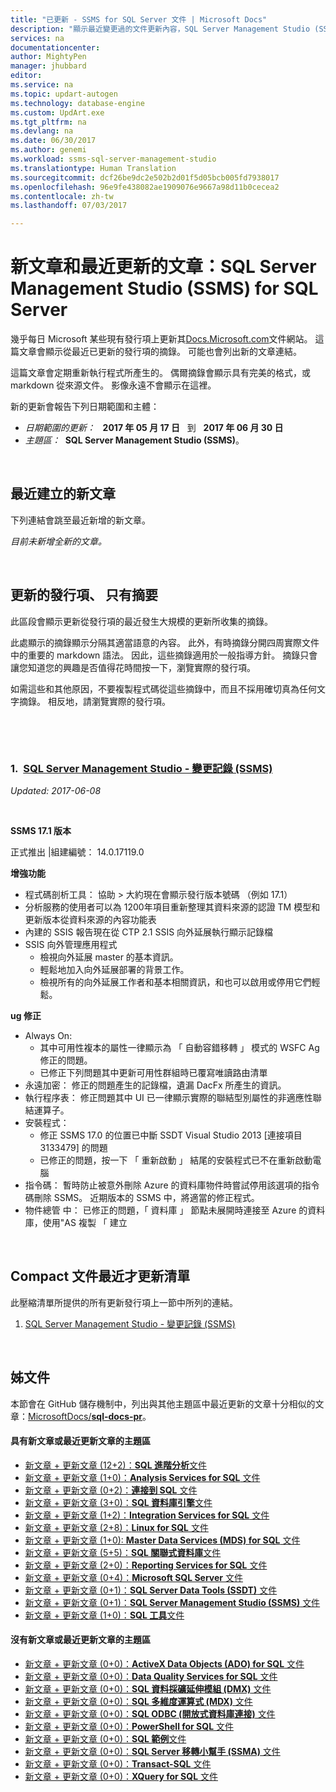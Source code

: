 ```yaml
---
title: "已更新 - SSMS for SQL Server 文件 | Microsoft Docs"
description: "顯示最近變更過的文件更新內容，SQL Server Management Studio (SSMS) for Microsoft SQL Server 的程式碼片段。"
services: na
documentationcenter: 
author: MightyPen
manager: jhubbard
editor: 
ms.service: na
ms.topic: updart-autogen
ms.technology: database-engine
ms.custom: UpdArt.exe
ms.tgt_pltfrm: na
ms.devlang: na
ms.date: 06/30/2017
ms.author: genemi
ms.workload: ssms-sql-server-management-studio
ms.translationtype: Human Translation
ms.sourcegitcommit: dcf26be9dc2e502b2d01f5d05bcb005fd7938017
ms.openlocfilehash: 96e9fe438082ae1909076e9667a98d11b0cecea2
ms.contentlocale: zh-tw
ms.lasthandoff: 07/03/2017

---
```

# 新文章和最近更新的文章：SQL Server Management Studio (SSMS) for SQL Server
<a id="new-and-recently-updated-sql-server-management-studio-ssms-for-sql-server" class="xliff"></a>



幾乎每日 Microsoft 某些現有發行項上更新其[Docs.Microsoft.com](http://docs.microsoft.com/)文件網站。 這篇文章會顯示從最近已更新的發行項的摘錄。 可能也會列出新的文章連結。

這篇文章會定期重新執行程式所產生的。 偶爾摘錄會顯示具有完美的格式，或 markdown 從來源文件。 影像永遠不會顯示在這裡。

新的更新會報告下列日期範圍和主體：



- *日期範圍的更新：* &nbsp; **2017 年 05 月 17 日** &nbsp; 到 &nbsp; **2017 年 06 月 30 日**
- *主題區：*&nbsp; **SQL Server Management Studio (SSMS)**。




&nbsp;

## 最近建立的新文章
<a id="new-articles-created-recently" class="xliff"></a>

下列連結會跳至最近新增的新文章。

*目前未新增全新的文章。*

<!--  GeneMi:  These are all merely phystical relocations and consolidations, not genuinely new content.

1. [Change a Server&#39;s Registration (SQL Server Management Studio)](register-servers/change-a-server-s-registration-sql-server-management-studio.md)
2. [Change the Name of Registered Server or Registered Server Group](register-servers/change-the-name-of-registered-server-or-registered-server-group.md)
3. [Connect to a Registered Server (SQL Server Management Studio)](register-servers/connect-to-a-registered-server-sql-server-management-studio.md)
4. [Create a Central Management Server and Server Group](register-servers/create-a-central-management-server-and-server-group.md)
5. [Create a New Registered Server (SQL Server Management Studio)](register-servers/create-a-new-registered-server-sql-server-management-studio.md)
6. [Create or Edit a Server Group (SQL Server Management Studio)](register-servers/create-or-edit-a-server-group-sql-server-management-studio.md)
7. [Disconnect from a Registered Server (SQL Server Management Studio)](register-servers/disconnect-from-a-registered-server-sql-server-management-studio.md)
8. [Execute Statements Against Multiple Servers Simultaneously](register-servers/execute-statements-against-multiple-servers-simultaneously.md)
9. [Export Registered Server Information (SQL Server Management Studio)](register-servers/export-registered-server-information-sql-server-management-studio.md)
10. [Import Registered Server Information (SQL Server Management Studio)](register-servers/import-registered-server-information-sql-server-management-studio.md)
11. [Move a Registered Server or Registered Server Group](register-servers/move-a-registered-server-or-registered-server-group.md)
12. [Register a Connected Server (SQL Server Management Studio)](register-servers/register-a-connected-server-sql-server-management-studio.md)
13. [Registered Servers F1 Help](register-servers/registered-servers-f1-help.md)
14. [Register Servers](register-servers/register-servers.md)
15. [Remove a Registered Server (SQL Server Management Studio)](register-servers/remove-a-registered-server-sql-server-management-studio.md)
16. [Remove a Server Group (SQL Server Management Studio)](register-servers/remove-a-server-group-sql-server-management-studio.md)
17. [View Registered Servers in SQL Server Management Studio](register-servers/view-registered-servers-in-sql-server-management-studio.md)
18. [SQL Server Management Studio Keyboard Shortcuts](sql-server-management-studio-keyboard-shortcuts.md)
19. [Ssms Utility](ssms-utility.md)
20. [Lesson 1-1 - Start SQL Server Management Studio](tutorials/lesson-1-1-start-sql-server-management-studio.md)
21. [Lesson 1-2 - Connect with Registered Servers and Object Explorer](tutorials/lesson-1-2-connect-with-registered-servers-and-object-explorer.md)
22. [Lesson 1-3 - Change the Environment Layout](tutorials/lesson-1-3-change-the-environment-layout.md)
23. [Lesson 1-4 - Display the Query Window](tutorials/lesson-1-4-display-the-query-window.md)
24. [Lesson 1-5 - Show the Object Explorer Details Page](tutorials/lesson-1-5-show-the-object-explorer-details-page.md)
25. [Lesson 1-6 - Select the Keyboard Shortcut Scheme](tutorials/lesson-1-6-select-the-keyboard-shortcut-scheme.md)
26. [Lesson 1-7 - Set the Startup Options](tutorials/lesson-1-7-set-the-startup-options.md)
27. [Lesson 1-8 - Restore the Default SQL Server Management Studio Configuration](tutorials/lesson-1-8-restore-the-default-sql-server-management-studio-configuration.md)
28. [Lesson 1-9 - Summary - Basic Navigation](tutorials/lesson-1-9-summary-basic-navigation.md)
29. [Lesson 1: Basic Navigation in SQL Server Management Studio](tutorials/lesson-1-basic-navigation-in-sql-server-management-studio.md)
30. [Lesson 2-1 - Connecting with Query Editor](tutorials/lesson-2-1-connecting-with-query-editor.md)
31. [Lesson 2-2 - Adding Indentation](tutorials/lesson-2-2-adding-indentation.md)
32. [Lesson 2-3 - Maximizing Query Editor](tutorials/lesson-2-3-maximizing-query-editor.md)
33. [Lesson 2-4 - Using Comments](tutorials/lesson-2-4-using-comments.md)
34. [Lesson 2-5 - Other Ways of Viewing the Code Window](tutorials/lesson-2-5-other-ways-of-viewing-the-code-window.md)
35. [Lesson 2-6 - Script a Table](tutorials/lesson-2-6-script-a-table.md)
36. [Lesson 2: Writing Transact-SQL](tutorials/lesson-2-writing-transact-sql.md)
37. [Lesson 3-1 - Create Scripts Using Templates](tutorials/lesson-3-1-create-scripts-using-templates.md)
38. [Lesson 3-2 - Create Custom Templates](tutorials/lesson-3-2-create-custom-templates.md)
39. [Lesson 3-3 - Save Scripts as Projects or Solutions](tutorials/lesson-3-3-save-scripts-as-projects-or-solutions.md)
40. [Lesson 3-4 - Summary - Solutions and Script Projects](tutorials/lesson-3-4-summary-solutions-and-script-projects.md)
41. [Lesson 3: Working with Templates, Solutions, and Script Projects](tutorials/lesson-3-working-with-templates-solutions-and-script-projects.md)
42. [Tutorial: SQL Server Management Studio](tutorials/tutorial-sql-server-management-studio.md)
-->


&nbsp;

## 更新的發行項、 只有摘要
<a id="updated-articles-with-excerpts" class="xliff"></a>

此區段會顯示更新從發行項的最近發生大規模的更新所收集的摘錄。

此處顯示的摘錄顯示分隔其適當語意的內容。 此外，有時摘錄分開四周實際文件中的重要的 markdown 語法。 因此，這些摘錄適用於一般指導方針。 摘錄只會讓您知道您的興趣是否值得花時間按一下，瀏覽實際的發行項。

如需這些和其他原因，不要複製程式碼從這些摘錄中，而且不採用確切真為任何文字摘錄。 相反地，請瀏覽實際的發行項。



&nbsp;

&nbsp;

<a name="TitleNum_1"/>

### 1.&nbsp; [SQL Server Management Studio - 變更記錄 (SSMS)](sql-server-management-studio-changelog-ssms.md)
<a id="1-nbsp-sql-server-management-studio---changelog-ssmssql-server-management-studio-changelog-ssmsmd" class="xliff"></a>

*Updated: 2017-06-08* &nbsp; &nbsp; &nbsp; &nbsp; &nbsp; 

<!-- Source markdown line 20.  ms.author= "sstein".  -->

&nbsp;


<!-- git diff --ignore-all-space --unified=0 1668cba64d4988192aedc6daf9362f288668682d 1733ce3c556db1e51cb27bf830429f2c42e8f97e  (PR=1975  ,  Filename=sql-server-management-studio-changelog-ssms.md  ,  Dirpath=docs\ssms\  ,  MergeCommitSha40=470e6c83318eaf8eb579d053f65b5353862eb4c7) -->



**SSMS 17.1 版本**

正式推出 |組建編號： 14.0.17119.0

**增強功能**


- 程式碼剖析工具： 協助 > 大約現在會顯示發行版本號碼 （例如 17.1）
- 分析服務的使用者可以為 1200年項目重新整理其資料來源的認證 TM 模型和更新版本從資料來源的內容功能表
- 內建的 SSIS 報告現在從 CTP 2.1 SSIS 向外延展執行顯示記錄檔
- SSIS 向外管理應用程式
  - 檢視向外延展 master 的基本資訊。
  - 輕鬆地加入向外延展部署的背景工作。
  - 檢視所有的向外延展工作者和基本相關資訊，和也可以啟用或停用它們輕鬆。

**ug 修正**

- Always On:
  - 其中可用性複本的屬性一律顯示為 「 自動容錯移轉 」 模式的 WSFC Ag 修正的問題。
  - 已修正下列問題其中更新可用性群組時已覆寫唯讀路由清單
- 永遠加密： 修正的問題產生的記錄檔，遺漏 DacFx 所產生的資訊。
- 執行程序表： 修正問題其中 UI 已一律顯示實際的聯結型別屬性的非適應性聯結運算子。
- 安裝程式：
  - 修正 SSMS 17.0 的位置已中斷 SSDT Visual Studio 2013 [連接項目 3133479] 的問題
  - 已修正的問題，按一下 「 重新啟動 」 結尾的安裝程式已不在重新啟動電腦
- 指令碼： 暫時防止被意外刪除 Azure 的資料庫物件時嘗試停用該選項的指令碼刪除 SSMS。  近期版本的 SSMS 中，將適當的修正程式。
- 物件總管 中： 已修正的問題，「 資料庫 」 節點未展開時連接至 Azure 的資料庫，使用"AS 複製 「 建立






&nbsp;

<a name="compactupdatedlist"/>

## Compact 文件最近才更新清單
<a id="compact-list-of-articles-updated-recently" class="xliff"></a>

此壓縮清單所提供的所有更新發行項上一節中所列的連結。

1. [SQL Server Management Studio - 變更記錄 (SSMS)](#TitleNum_1)




<a name="sisters2"/>

&nbsp;

## 姊文件
<a id="sister-articles" class="xliff"></a>

本節會在 GitHub 儲存機制中，列出與其他主題區中最近更新的文章十分相似的文章：[MicrosoftDocs/**sql-docs-pr**](https://github.com/microsoftdocs/sql-docs-pr/)。

<!--  20170630-1150  -->

#### 具有新文章或最近更新文章的主題區
<a id="subject-areas-which-do-have-new-or-recently-updated-articles" class="xliff"></a>

- [新文章 + 更新文章 (12+2)：**SQL 進階分析**文件](../advanced-analytics/new-updated-advanced-analytics.md)
- [新文章 + 更新文章 (1+0)：**Analysis Services for SQL** 文件](../analysis-services/new-updated-analysis-services.md)
- [新文章 + 更新文章 (0+2)：**連接到 SQL** 文件](../connect/new-updated-connect.md)
- [新文章 + 更新文章 (3+0)：**SQL 資料庫引擎**文件](../database-engine/new-updated-database-engine.md)
- [新文章 + 更新文章 (1+2)：**Integration Services for SQL** 文件](../integration-services/new-updated-integration-services.md)
- [新文章 + 更新文章 (2+8)：**Linux for SQL** 文件](../linux/new-updated-linux.md)
- [新文章 + 更新文章 (1+0):  **Master Data Services (MDS) for SQL** 文件](../master-data-services/new-updated-master-data-services.md)
- [新文章 + 更新文章 (5+5)：**SQL 關聯式資料庫**文件](../relational-databases/new-updated-relational-databases.md)
- [新文章 + 更新文章 (2+0)：**Reporting Services for SQL** 文件](../reporting-services/new-updated-reporting-services.md)
- [新文章 + 更新文章 (0+4)：**Microsoft SQL Server** 文件](../sql-server/new-updated-sql-server.md)
- [新文章 + 更新文章 (0+1)：**SQL Server Data Tools (SSDT)** 文件](../ssdt/new-updated-ssdt.md)
- [新文章 + 更新文章 (0+1)：**SQL Server Management Studio (SSMS)** 文件](../ssms/new-updated-ssms.md)
- [新文章 + 更新文章 (1+0)：**SQL 工具**文件](../tools/new-updated-tools.md)


#### 沒有新文章或最近更新文章的主題區
<a id="subject-areas-which-have-no-new-or-recently-updated-articles" class="xliff"></a>

- [新文章 + 更新文章 (0+0)：**ActiveX Data Objects (ADO) for SQL** 文件](../ado/new-updated-ado.md)
- [新文章 + 更新文章 (0+0)：**Data Quality Services for SQL** 文件](../data-quality-services/new-updated-data-quality-services.md)
- [新文章 + 更新文章 (0+0)：**SQL 資料採礦延伸模組 (DMX)** 文件](../dmx/new-updated-dmx.md)
- [新文章 + 更新文章 (0+0)：**SQL 多維度運算式 (MDX)** 文件](../mdx/new-updated-mdx.md)
- [新文章 + 更新文章 (0+0)：**SQL ODBC (開放式資料庫連接)** 文件](../odbc/new-updated-odbc.md)
- [新文章 + 更新文章 (0+0)：**PowerShell for SQL** 文件](../powershell/new-updated-powershell.md)
- [新文章 + 更新文章 (0+0)：**SQL 範例**文件](../sample/new-updated-sample.md)
- [新文章 + 更新文章 (0+0)：**SQL Server 移轉小幫手 (SSMA)** 文件](../ssma/new-updated-ssma.md)
- [新文章 + 更新文章 (0+0)：**Transact-SQL** 文件](../t-sql/new-updated-t-sql.md)
- [新文章 + 更新文章 (0+0)：**XQuery for SQL** 文件](../xquery/new-updated-xquery.md)


&nbsp;


